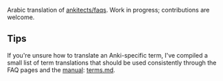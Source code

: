 Arabic translation of [ankitects/faqs](https://github.com/ankitects/faqs). Work in progress; contributions are welcome.

## Tips

If you're unsure how to translate an Anki-specific term, I've compiled a small list of term translations
that should be used consistently through the FAQ pages and the [manual](github.com/abdnh/anki-manual/): [terms.md](https://github.com/abdnh/anki-manual/blob/main/terms.md).

